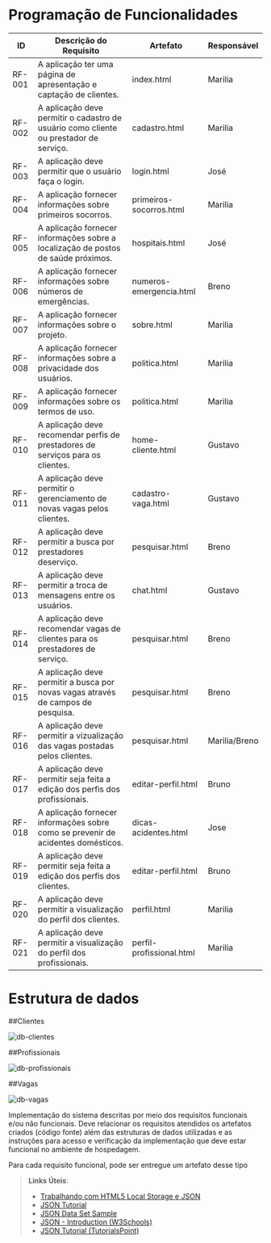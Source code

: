 # Programação de Funcionalidades

|ID    | Descrição do Requisito  | Artefato | Responsável |
|------|-----------------------------------------|----|-------|
|RF-001| A aplicação ter uma página de apresentação e captação de clientes. | index.html | Marilia |
|RF-002| A aplicação deve permitir o cadastro de usuário como cliente ou prestador de serviço. | cadastro.html | Marilia |
|RF-003| A aplicação deve permitir que o usuário faça o login. | login.html | José |
|RF-004| A aplicação fornecer informações sobre primeiros socorros. | primeiros-socorros.html | Marilia |
|RF-005| A aplicação fornecer informações sobre a localização de postos de saúde próximos. | hospitais.html | José |
|RF-006| A aplicação fornecer informações sobre números de emergências. | numeros-emergencia.html | Breno |
|RF-007| A aplicação fornecer informações sobre o projeto. | sobre.html | Marilia |
|RF-008| A aplicação fornecer informações sobre a privacidade dos usuários.  | politica.html | Marilia |
|RF-009| A aplicação fornecer informações sobre os termos de uso. | politica.html | Marilia |
|RF-010| A aplicação deve recomendar perfis de prestadores de serviços para os clientes. | home-cliente.html | Gustavo |
|RF-011| A aplicação deve permitir o gerenciamento de novas vagas pelos clientes. | cadastro-vaga.html | Gustavo |
|RF-012| A aplicação deve permitir a busca por prestadores deserviço.| pesquisar.html | Breno |
|RF-013| A aplicação deve permitir a troca de mensagens entre os usuários. | chat.html | Gustavo |
|RF-014| A aplicação deve recomendar vagas de clientes para os prestadores de serviço. | pesquisar.html | Breno |
|RF-015| A aplicação deve permitir a busca por novas vagas através de campos de pesquisa.| pesquisar.html | Breno |
|RF-016| A aplicação deve permitir a vizualização das vagas postadas pelos clientes. | pesquisar.html | Marilia/Breno |
|RF-017| A aplicação deve permitir seja feita a edição dos perfis dos profissionais. | editar-perfil.html | Bruno |
|RF-018| A aplicação fornecer informações sobre como se prevenir de acidentes domésticos. | dicas-acidentes.html | Jose |
|RF-019| A aplicação deve permitir seja feita a edição dos perfis dos clientes. | editar-perfil.html | Bruno |
|RF-020| A aplicação deve permitir a visualização do perfil dos clientes. | perfil.html | Marilia |
|RF-021| A aplicação deve permitir a visualização do perfil dos profissionais. | perfil-profissional.html | Marilia |


# Estrutura de dados

##Clientes

![db-clientes](https://user-images.githubusercontent.com/43422620/204393409-453d9795-0bf8-4c9d-b17d-04377f6bb0d0.jpg)

##Profissionais

![db-profissionais](https://user-images.githubusercontent.com/43422620/204393444-be591b13-bfad-47d7-bbff-985894391eed.JPG)

##Vagas

![db-vagas](https://user-images.githubusercontent.com/43422620/204393585-58167439-4976-4b23-a3d9-495c06c62dcf.JPG)

Implementação do sistema descritas por meio dos requisitos funcionais e/ou não funcionais. Deve relacionar os requisitos atendidos os artefatos criados (código fonte) além das estruturas de dados utilizadas e as instruções para acesso e verificação da implementação que deve estar funcional no ambiente de hospedagem.

Para cada requisito funcional, pode ser entregue um artefato desse tipo

> **Links Úteis**:
>
> - [Trabalhando com HTML5 Local Storage e JSON](https://www.devmedia.com.br/trabalhando-com-html5-local-storage-e-json/29045)
> - [JSON Tutorial](https://www.w3resource.com/JSON)
> - [JSON Data Set Sample](https://opensource.adobe.com/Spry/samples/data_region/JSONDataSetSample.html)
> - [JSON - Introduction (W3Schools)](https://www.w3schools.com/js/js_json_intro.asp)
> - [JSON Tutorial (TutorialsPoint)](https://www.tutorialspoint.com/json/index.htm)
